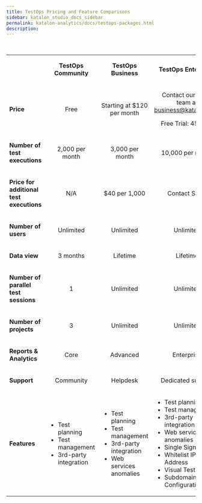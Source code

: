 ```yaml
---
title: TestOps Pricing and Feature Comparisons
sidebar: katalon_studio_docs_sidebar
permalink: katalon-analytics/docs/testops-packages.html 
description:
---
```


<p>&nbsp;</p>
<table>
<tbody>
<tr>
<td>&nbsp;</td>
<td style="text-align: center;">
<p><strong>TestOps Community</strong></p>
</td>
<td style="text-align: center;">
<p><strong>TestOps Business</strong></p>
</td>
<td style="text-align: center;">
<p><strong>TestOps Enterprise</strong></p>
</td>
</tr>
<tr>
<td>
<p><strong>Price</strong></p>
</td>
<td style="text-align: center;">
<p><span style="font-weight: 400;">Free</span></p>
</td>
<td style="text-align: center;">
<p><span style="font-weight: 400;">Starting at $120 per month</span></p>
</td>
<td style="text-align: center;">
<p><span style="font-weight: 400;">Contact</span>&nbsp;our Sales team at <a href="mailto:business@katalon.com">business@katalon.com</a></p>
<p><span style="font-weight: 400;">Free Trial: 45 days</span></p>
</td>
</tr>
<tr>
<td>
<p><strong>Number of test executions</strong></p>
</td>
<td style="text-align: center;">
<p><span style="font-weight: 400;">2,000 per month</span></p>
</td>
<td style="text-align: center;">
<p><span style="font-weight: 400;">3,000 per month</span></p>
</td>
<td style="text-align: center;">
<p><span style="font-weight: 400;">10,000 per month</span></p>
</td>
</tr>
<tr>
<td>
<p><strong>Price for additional test executions</strong></p>
</td>
<td style="text-align: center;">
<p><span style="font-weight: 400;">N/A</span></p>
</td>
<td style="text-align: center;">
<p><span style="font-weight: 400;">$40 per 1,000</span></p>
</td>
<td style="text-align: center;">
<p><span style="font-weight: 400;">Contact Sales</span></p>
</td>
</tr>
<tr>
<td>
<p><strong>Number of users</strong></p>
</td>
<td style="text-align: center;">
<p><span style="font-weight: 400;">Unlimited</span></p>
</td>
<td style="text-align: center;">
<p><span style="font-weight: 400;">Unlimited</span></p>
</td>
<td style="text-align: center;">
<p><span style="font-weight: 400;">Unlimited</span></p>
</td>
</tr>
<tr>
<td>
<p><strong>Data view</strong></p>
</td>
<td style="text-align: center;">
<p><span style="font-weight: 400;">3 months</span></p>
</td>
<td style="text-align: center;">
<p><span style="font-weight: 400;">Lifetime</span></p>
</td>
<td style="text-align: center;">
<p><span style="font-weight: 400;">Lifetime</span></p>
</td>
</tr>
<tr>
<td>
<p><strong>Number of parallel test sessions</strong></p>
</td>
<td style="text-align: center;">
<p><span style="font-weight: 400;">1</span></p>
</td>
<td style="text-align: center;">
<p><span style="font-weight: 400;">Unlimited</span></p>
</td>
<td style="text-align: center;">
<p><span style="font-weight: 400;">Unlimited</span></p>
</td>
</tr>
<tr>
<td>
<p><strong>Number of projects</strong></p>
</td>
<td style="text-align: center;">
<p><span style="font-weight: 400;">3</span></p>
</td>
<td style="text-align: center;">
<p><span style="font-weight: 400;">Unlimited</span></p>
</td>
<td style="text-align: center;">
<p><span style="font-weight: 400;">Unlimited</span></p>
</td>
</tr>
<tr>
<td>
<p><strong>Reports &amp; Analytics</strong></p>
</td>
<td style="text-align: center;">
<p><span style="font-weight: 400;">Core</span></p>
</td>
<td style="text-align: center;">
<p><span style="font-weight: 400;">Advanced</span></p>
</td>
<td style="text-align: center;">
<p><span style="font-weight: 400;">Enterprise</span></p>
</td>
</tr>
<tr>
<td>
<p><strong>Support</strong></p>
</td>
<td style="text-align: center;">
<p><span style="font-weight: 400;">Community</span></p>
</td>
<td style="text-align: center;">
<p><span style="font-weight: 400;">Helpdesk</span></p>
</td>
<td style="text-align: center;">
<p><span style="font-weight: 400;">Dedicated support</span></p>
</td>
</tr>
<tr>
<td>
<p><strong>Features</strong></p>
</td>
<td>
<ul>
<li style="font-weight: 400;"><span style="font-weight: 400;">Test planning</span></li>
<li style="font-weight: 400;"><span style="font-weight: 400;">Test management</span></li>
<li style="font-weight: 400;"><span style="font-weight: 400;">3rd-party integration</span></li>
</ul>
</td>
<td>
<ul>
<li style="font-weight: 400;"><span style="font-weight: 400;">Test planning</span></li>
<li style="font-weight: 400;"><span style="font-weight: 400;">Test management</span></li>
<li style="font-weight: 400;"><span style="font-weight: 400;">3rd-party integration</span></li>
<li style="font-weight: 400;"><span style="font-weight: 400;">Web services anomalies</span></li>
</ul>
</td>
<td>
<ul>
<li style="font-weight: 400;"><span style="font-weight: 400;">Test planning</span></li>
<li style="font-weight: 400;"><span style="font-weight: 400;">Test management</span></li>
<li style="font-weight: 400;"><span style="font-weight: 400;">3rd-party integration</span></li>
<li style="font-weight: 400;"><span style="font-weight: 400;">Web services anomalies</span></li>
<li style="font-weight: 400;"><span style="font-weight: 400;">Single Sign-On</span></li>
<li style="font-weight: 400;"><span style="font-weight: 400;">Whitelist IP Address</span></li>
<li style="font-weight: 400;"><span style="font-weight: 400;">Visual Testing</span></li>
<li style="font-weight: 400;"><span style="font-weight: 400;">Subdomain Configuration</span></li>
</ul>
</td>
</tr>
</tbody>
</table>
<p>&nbsp;</p>